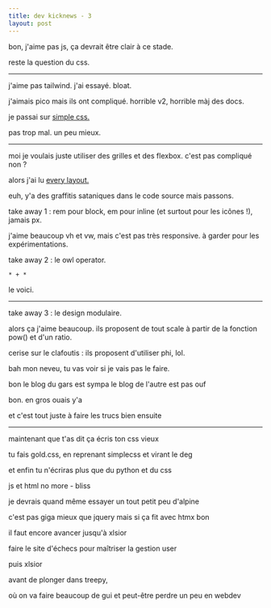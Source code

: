```yaml
---
title: dev kicknews - 3
layout: post
---
```


bon, j'aime pas js,
ça devrait être clair à ce stade.

reste la question du css.

---

j'aime pas tailwind.
j'ai essayé.
bloat.

j'aimais pico mais ils ont compliqué.
horrible v2, horrible màj des docs.

je passai sur 
[simple css.](https://simplecss.org/)

pas trop mal. un peu mieux.

---

moi je voulais juste utiliser des grilles et des flexbox.
c'est pas compliqué non ?

alors j'ai lu
[every layout.](https://every-layout.dev/)

euh, y'a des graffitis sataniques dans le code source mais passons.

take away 1 : rem pour block,
em pour inline (et surtout pour les icônes !),
jamais px.

j'aime beaucoup vh et vw,
mais c'est pas très responsive.
à garder pour les expérimentations.

take away 2 : 
le owl operator. 

`* + *`

le voici.

---

take away 3 : le design modulaire.

alors ça j'aime beaucoup.
ils proposent de tout scale
à partir de la fonction pow() et d'un ratio.

cerise sur le clafoutis :
ils proposent d'utiliser phi, lol.

bah mon neveu,
tu vas voir si je vais pas le faire.

bon le blog du gars est sympa
le blog de l'autre est pas ouf

bon.
en gros ouais
y'a 

et c'est tout
juste à faire les trucs bien ensuite

---

maintenant que t'as dit ça écris ton css vieux

tu fais gold.css, en reprenant simplecss et virant le deg

et enfin tu n'écriras plus que du python et du css

js et html no more - bliss

je devrais quand même essayer un tout petit peu d'alpine

c'est pas giga mieux que jquery mais si ça fit avec htmx bon

il faut encore avancer jusqu'à xlsior

faire le site d'échecs pour maîtriser la gestion user

puis xlsior

avant de plonger dans treepy,

où on va faire beaucoup de gui et peut-être perdre un peu en webdev

